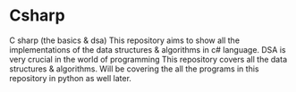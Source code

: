 # Csharp
C sharp (the basics &amp; dsa)
This repository aims to show all the implementations of the data structures & algorithms in c# language.
DSA is very crucial in the world of programming
This repository covers all the data structures & algorithms.
Will be covering the all the programs in this repository in python as well later.
